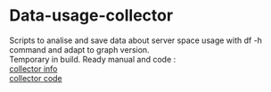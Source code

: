 # Data-usage-collector
Scripts to analise and save data about server space usage with df -h command and adapt to graph version.  
Temporary in build. Ready manual and code :   
[collector info](https://github.com/stachusar/Data-usage-collector/blob/collector/README.md)   
[collector code](https://github.com/stachusar/Data-usage-collector/blob/collector/collector.py)   
